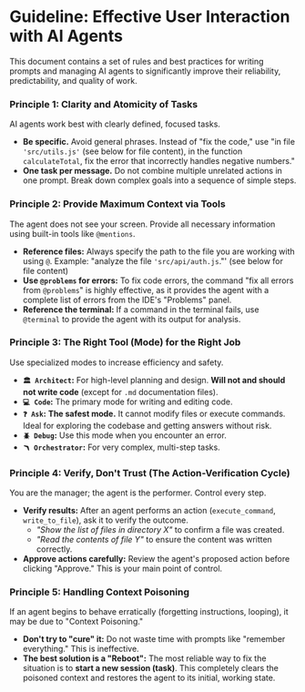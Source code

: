 # Guideline: Effective User Interaction with AI Agents

This document contains a set of rules and best practices for writing prompts and managing AI agents to significantly improve their reliability, predictability, and quality of work.

### Principle 1: Clarity and Atomicity of Tasks

AI agents work best with clearly defined, focused tasks.

- **Be specific.** Avoid general phrases. Instead of "fix the code," use "in file `'src/utils.js'` (see below for file content), in the function `calculateTotal`, fix the error that incorrectly handles negative numbers."
- **One task per message.** Do not combine multiple unrelated actions in one prompt. Break down complex goals into a sequence of simple steps.

### Principle 2: Provide Maximum Context via Tools

The agent does not see your screen. Provide all necessary information using built-in tools like `@mentions`.

- **Reference files:** Always specify the path to the file you are working with using `@`. Example: "analyze the file `'src/api/auth.js`."' (see below for file content)
- **Use `@problems` for errors:** To fix code errors, the command "fix all errors from `@problems`" is highly effective, as it provides the agent with a complete list of errors from the IDE's "Problems" panel.
- **Reference the terminal:** If a command in the terminal fails, use `@terminal` to provide the agent with its output for analysis.

### Principle 3: The Right Tool (Mode) for the Right Job

Use specialized modes to increase efficiency and safety.

- **`🏛️ Architect`:** For high-level planning and design. **Will not and should not write code** (except for `.md` documentation files).
- **`💻 Code`:** The primary mode for writing and editing code.
- **`❓ Ask`:** **The safest mode.** It cannot modify files or execute commands. Ideal for exploring the codebase and getting answers without risk.
- **`🪲 Debug`:** Use this mode when you encounter an error.
- **`🪃 Orchestrator`:** For very complex, multi-step tasks.

### Principle 4: Verify, Don't Trust (The Action-Verification Cycle)

You are the manager; the agent is the performer. Control every step.

- **Verify results:** After an agent performs an action (`execute_command`, `write_to_file`), ask it to verify the outcome.
  - *"Show the list of files in directory X"* to confirm a file was created.
  - *"Read the contents of file Y"* to ensure the content was written correctly.
- **Approve actions carefully:** Review the agent's proposed action before clicking "Approve." This is your main point of control.

### Principle 5: Handling Context Poisoning

If an agent begins to behave erratically (forgetting instructions, looping), it may be due to "Context Poisoning."

- **Don't try to "cure" it:** Do not waste time with prompts like "remember everything." This is ineffective.
- **The best solution is a "Reboot":** The most reliable way to fix the situation is to **start a new session (task)**. This completely clears the poisoned context and restores the agent to its initial, working state.